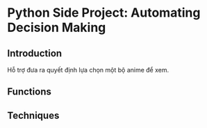 # Python Side Project: Automating Decision Making

## Introduction
Hỗ trợ đưa ra quyết định lựa chọn một bộ anime để xem.

## Functions


## Techniques